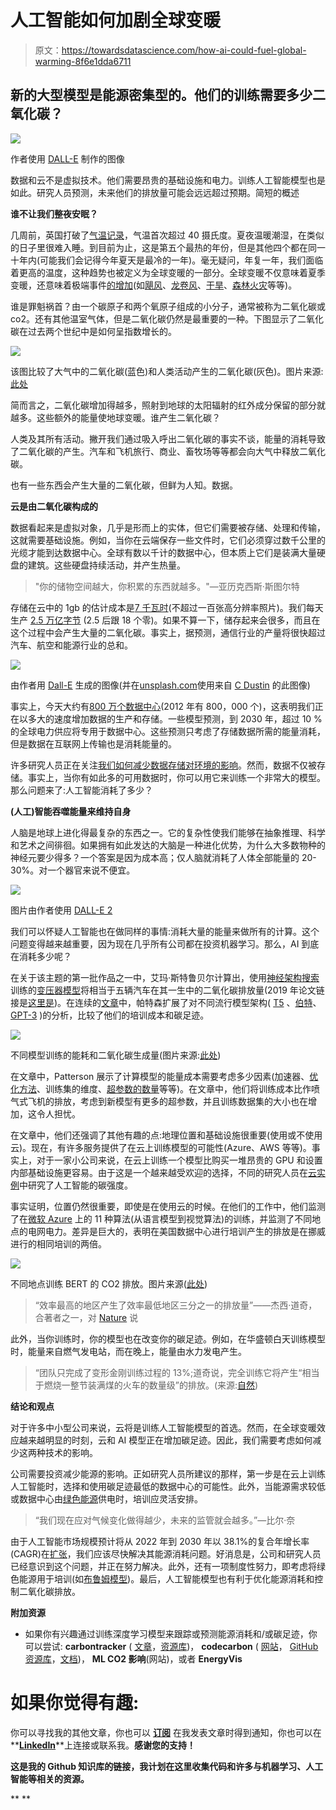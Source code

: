 # 人工智能如何加剧全球变暖

> 原文：<https://towardsdatascience.com/how-ai-could-fuel-global-warming-8f6e1dda6711>

## 新的大型模型是能源密集型的。他们的训练需要多少二氧化碳？

![](img/47aafc2f9b3e76e65016bc470ec0208e.png)

作者使用 [DALL-E](https://openai.com/dall-e-2/) 制作的图像

数据和云不是虚拟技术。他们需要昂贵的基础设施和电力。训练人工智能模型也是如此。研究人员预测，未来他们的排放量可能会远远超过预期。简短的概述

**谁不让我们整夜安眠？**

几周前，英国打破了[气温记录](https://www.metoffice.gov.uk/about-us/press-office/news/weather-and-climate/2022/red-extreme-heat-warning-ud)，气温首次超过 40 摄氏度。夏夜温暖潮湿，在类似的日子里很难入睡。到目前为止，这是第五个最热的年份，但是其他四个都在同一十年内(可能我们会记得今年夏天是最冷的一年)。毫无疑问，年复一年，我们面临着更高的温度，这种趋势也被定义为全球变暖的一部分。全球变暖不仅意味着夏季变暖，还意味着极端事件[的增加](https://www.nationalacademies.org/based-on-science/climate-change-global-warming-is-contributing-to-extreme-weather-events)(如[飓风](https://climate.nasa.gov/news/3184/a-force-of-nature-hurricanes-in-a-changing-climate/)、[龙卷风](https://education.nationalgeographic.org/resource/tornadoes-and-climate-change)、[干旱](https://climate.nasa.gov/news/3117/drought-makes-its-home-on-the-range/)、[森林火灾](https://www.bbc.com/news/science-environment-51742646)等等)。

谁是罪魁祸首？由一个碳原子和两个氧原子组成的小分子，通常被称为二氧化碳或 co2。还有其他温室气体，但是二氧化碳仍然是最重要的一种。下图显示了二氧化碳在过去两个世纪中是如何呈指数增长的。

![](img/063f5a5b2d077f7ee762f982383046ef.png)

该图比较了大气中的二氧化碳(蓝色)和人类活动产生的二氧化碳(灰色)。图片来源:[此处](https://www.climate.gov/news-features/understanding-climate/climate-change-atmospheric-carbon-dioxide)

简而言之，二氧化碳增加得越多，照射到地球的太阳辐射的红外成分保留的部分就越多。这些额外的能量使地球变暖。谁产生二氧化碳？

人类及其所有活动。撇开我们通过吸入呼出二氧化碳的事实不谈，能量的消耗导致了二氧化碳的产生。汽车和飞机旅行、商业、畜牧场等等都会向大气中释放二氧化碳。

也有一些东西会产生大量的二氧化碳，但鲜为人知。数据。

**云是由二氧化碳构成的**

数据看起来是虚拟对象，几乎是形而上的实体，但它们需要被存储、处理和传输，这就需要基础设施。例如，当你在云端保存一些文件时，它们必须穿过数千公里的光缆才能到达数据中心。全球有数以千计的数据中心，但本质上它们是装满大量硬盘的建筑。这些硬盘持续活动，并产生热量。

> "你的储物空间越大，你积累的东西就越多。"—亚历克西斯·斯图尔特

存储在云中的 1gb 的估计成本是[7 千瓦时](https://medium.com/stanford-magazine/carbon-and-the-cloud-d6f481b79dfe)(不超过一百张高分辨率照片)。我们每天生产 [2.5 万亿字节](https://cloudtweaks.com/2015/03/how-much-data-is-produced-every-day/) (2.5 后跟 18 个零)。如果不算一下，储存起来会很多，而且在这个过程中会产生大量的二氧化碳。事实上，据预测，通信行业的产量将很快超过汽车、航空和能源行业的总和。

![](img/f42b8825e1f86a8699c7cd593c960866.png)

由作者用 [Dall-E](https://openai.com/dall-e-2/) 生成的图像(并在[unsplash.com](https://unsplash.com/)使用来自 [C Dustin](https://unsplash.com/@dianamia) 的此图像)

事实上，今天大约有[800 万个数据中心](https://www.datacenterknowledge.com/industry-perspectives/data-center-dilemma-our-data-destroying-environment)(2012 年有 800，000 个)，这表明我们正在以多大的速度增加数据的生产和存储。一些模型预测，到 2030 年，超过 10 %的全球电力供应将专用于数据中心。这些预测只考虑了存储数据所需的能量消耗，但是数据在互联网上传输也是消耗能量的。

许多研究人员正在关注[我们如何减少数据存储对环境的影响](https://www.unsustainablemagazine.com/environmental-impact-of-data-storage/)。然而，数据不仅被存储。事实上，当你有如此多的可用数据时，你可以用它来训练一个非常大的模型。那么问题来了:人工智能消耗了多少？

**(人工)智能吞噬能量来维持自身**

人脑是地球上进化得最复杂的东西之一。它的复杂性使我们能够在抽象推理、科学和艺术之间徘徊。如果拥有如此发达的大脑是一种进化优势，为什么大多数物种的神经元要少得多？一个答案是因为成本高；仅人脑就消耗了人体全部能量的 20-30%。对一个器官来说不便宜。

![](img/dd45694cfa8c75fcff165c23f023d32e.png)

图片由作者使用 [DALL-E 2](https://openai.com/dall-e-2/)

我们可以怀疑人工智能也在做同样的事情:消耗大量的能量来做所有的计算。这个问题变得越来越重要，因为现在几乎所有公司都在投资机器学习。那么，AI 到底在消耗多少呢？

在关于该主题的第一批作品之一中，艾玛·斯特鲁贝尔计算出，使用[神经架构搜索](https://en.wikipedia.org/wiki/Neural_architecture_search)训练的[变压器模型](https://blogs.nvidia.com/blog/2022/03/25/what-is-a-transformer-model/)将相当于五辆汽车在其一生中的二氧化碳排放量(2019 年论文链接是[这里是](https://arxiv.org/pdf/1906.02243.pdf))。在连续的[文章](https://arxiv.org/ftp/arxiv/papers/2104/2104.10350.pdf)中，帕特森扩展了对不同流行模型架构( [T5](https://ai.googleblog.com/2020/02/exploring-transfer-learning-with-t5.html) 、[伯特](https://en.wikipedia.org/wiki/BERT_(language_model))、 [GPT-3](https://openai.com/api/) )的分析，比较了他们的培训成本和碳足迹。

![](img/b7909807347b7b80ab8756856f066bc7.png)

不同模型训练的能耗和二氧化碳生成量(图片来源:[此处](https://arxiv.org/ftp/arxiv/papers/2104/2104.10350.pdf))

在文章中，Patterson 展示了计算模型的能量成本需要考虑多少因素(加速器、[优化方法](https://analyticsindiamag.com/optimisation-machine-learning-methods-gradient-descent/)、训练集的维度、[超参数的数量](/what-are-hyperparameters-and-how-to-tune-the-hyperparameters-in-a-deep-neural-network-d0604917584a)等等)。在文章中，他们将训练成本比作喷气式飞机的排放，考虑到新模型有更多的超参数，并且训练数据集的大小也在增加，这令人担忧。

在文章中，他们还强调了其他有趣的点:地理位置和基础设施很重要(使用或不使用云)。现在，有许多服务提供了在云上训练模型的可能性(Azure、AWS 等等)。事实上，对于一家小公司来说，在云上训练一个模型比购买一堆昂贵的 GPU 和设置内部基础设施更容易。由于这是一个越来越受欢迎的选择，不同的研究人员在[云实例](https://arxiv.org/pdf/2206.05229.pdf)中研究了人工智能的碳强度。

事实证明，位置仍然很重要，即使是在使用云的时候。在他们的工作中，他们监测了在[微软 Azure](https://azure.microsoft.com/fr-fr/) 上的 11 种算法(从语言模型到视觉算法)的训练，并监测了不同地点的电网电力。差异是巨大的，表明在美国数据中心进行培训产生的排放是在挪威进行的相同培训的两倍。

![](img/c5a698364ad90ea35fae5b57820f507d.png)

不同地点训练 BERT 的 CO2 排放。图片来源([此处](https://arxiv.org/abs/2206.05229))

> “效率最高的地区产生了效率最低地区三分之一的排放量”——杰西·道奇，合著者之一，对 [Nature](https://www.nature.com/articles/d41586-022-01983-7) 说

此外，当你训练时，你的模型也在改变你的碳足迹。例如，在华盛顿白天训练模型时，能量来自燃气发电站，而在晚上，能量由水力发电产生。

> “团队只完成了变形金刚训练过程的 13%;道奇说，完全训练它将产生“相当于燃烧一整节装满煤的火车的数量级”的排放。(来源:[自然](https://www.nature.com/articles/d41586-022-01983-7))

**结论和观点**

对于许多中小型公司来说，云将是训练人工智能模型的首选。然而，在全球变暖效应越来越明显的时刻，云和 AI 模型正在增加碳足迹。因此，我们需要考虑如何减少这两种技术的影响。

公司需要投资减少能源的影响。正如研究人员所建议的那样，第一步是在云上训练人工智能时，选择和使用碳足迹最低的数据中心的可能性。此外，当能源需求较低或数据中心由[绿色能源](https://www.twi-global.com/technical-knowledge/faqs/what-is-green-energy)供电时，培训应灵活安排。

> “我们现在应对气候变化做得越少，未来的监管就会越多。”—比尔·奈

由于人工智能市场规模预计将从 2022 年到 2030 年以 38.1%的复合年增长率(CAGR)在[扩张](https://www.grandviewresearch.com/industry-analysis/artificial-intelligence-ai-market)，我们应该尽快解决其能源消耗问题。好消息是，公司和研究人员已经意识到这个问题，并正在努力解决。此外，还有一项制度性努力，即考虑将绿色能源用于培训(如[布鲁姆模型](https://pub.towardsai.net/a-new-bloom-in-ai-why-the-bloom-model-can-be-a-gamechanger-380a15b1fba7))。最后，人工智能模型也有利于优化能源消耗和控制二氧化碳排放。

**附加资源**

*   如果你有兴趣通过训练深度学习模型来跟踪或预测能源消耗和/或碳足迹，你可以尝试: **carbontracker** ( [文章](https://arxiv.org/pdf/2007.03051.pdf)，[资源库](https://github.com/lfwa/carbontracker))， **codecarbon** ( [网站](https://codecarbon.io/)， [GitHub 资源库](https://github.com/mlco2/codecarbon)，[文档](https://mlco2.github.io/codecarbon/))， **ML CO2 影响**(网站)，或者 **EnergyVis**

# 如果你觉得有趣:

你可以寻找我的其他文章，你也可以 [**订阅**](https://salvatore-raieli.medium.com/subscribe) 在我发表文章时得到通知，你也可以在**[**LinkedIn**](https://www.linkedin.com/in/salvatore-raieli/)**上连接或联系我。**感谢您的支持！**

**这是我的 Github 知识库的链接，我计划在这里收集代码和许多与机器学习、人工智能等相关的资源。**

**[](https://github.com/SalvatoreRa/tutorial) **